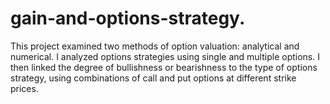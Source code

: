 # gain-and-options-strategy.
This project examined two methods of option valuation: analytical and numerical. I analyzed options strategies using single and multiple options. I then linked the degree of bullishness or bearishness to the type of options strategy, using combinations of call and put options at different strike prices.
